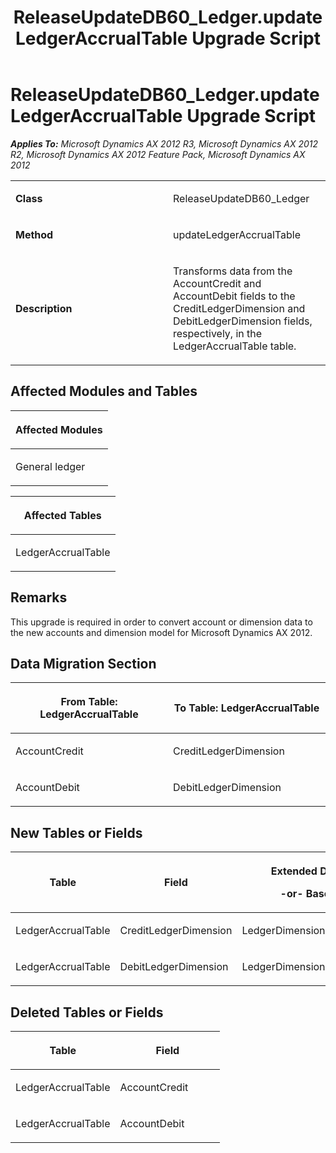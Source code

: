 ﻿---
title: ReleaseUpdateDB60_Ledger.updateLedgerAccrualTable Upgrade Script
TOCTitle: ReleaseUpdateDB60_Ledger.updateLedgerAccrualTable Upgrade Script
ms:assetid: feab15df-5b65-f790-ba8d-39b1e9ee74dd
ms:mtpsurl: https://msdn.microsoft.com/en-us/library/JJ720194(v=AX.60)
ms:contentKeyID: 49712499
ms.date: 05/18/2015
mtps_version: v=AX.60
---

# ReleaseUpdateDB60\_Ledger.updateLedgerAccrualTable Upgrade Script 


_**Applies To:** Microsoft Dynamics AX 2012 R3, Microsoft Dynamics AX 2012 R2, Microsoft Dynamics AX 2012 Feature Pack, Microsoft Dynamics AX 2012_

<table>
<colgroup>
<col style="width: 50%" />
<col style="width: 50%" />
</colgroup>
<tbody>
<tr class="odd">
<td><p><strong>Class</strong></p></td>
<td><p>ReleaseUpdateDB60_Ledger</p></td>
</tr>
<tr class="even">
<td><p><strong>Method</strong></p></td>
<td><p>updateLedgerAccrualTable</p></td>
</tr>
<tr class="odd">
<td><p><strong>Description</strong></p></td>
<td><p>Transforms data from the AccountCredit and AccountDebit fields to the CreditLedgerDimension and DebitLedgerDimension fields, respectively, in the LedgerAccrualTable table.</p></td>
</tr>
</tbody>
</table>


## Affected Modules and Tables

<table>
<colgroup>
<col style="width: 100%" />
</colgroup>
<thead>
<tr class="header">
<th><p>Affected Modules</p></th>
</tr>
</thead>
<tbody>
<tr class="odd">
<td><p>General ledger</p></td>
</tr>
</tbody>
</table>


<table>
<colgroup>
<col style="width: 100%" />
</colgroup>
<thead>
<tr class="header">
<th><p>Affected Tables</p></th>
</tr>
</thead>
<tbody>
<tr class="odd">
<td><p>LedgerAccrualTable</p></td>
</tr>
</tbody>
</table>


## Remarks

This upgrade is required in order to convert account or dimension data to the new accounts and dimension model for Microsoft Dynamics AX 2012.

## Data Migration Section

<table>
<colgroup>
<col style="width: 50%" />
<col style="width: 50%" />
</colgroup>
<thead>
<tr class="header">
<th><p>From Table: LedgerAccrualTable</p></th>
<th><p>To Table: LedgerAccrualTable</p></th>
</tr>
</thead>
<tbody>
<tr class="odd">
<td><p>AccountCredit</p></td>
<td><p>CreditLedgerDimension</p></td>
</tr>
<tr class="even">
<td><p>AccountDebit</p></td>
<td><p>DebitLedgerDimension</p></td>
</tr>
</tbody>
</table>


## New Tables or Fields

<table>
<colgroup>
<col style="width: 33%" />
<col style="width: 33%" />
<col style="width: 33%" />
</colgroup>
<thead>
<tr class="header">
<th><p>Table</p></th>
<th><p>Field</p></th>
<th><p>Extended Data Type</p>
<p>-or- Base Enum</p></th>
</tr>
</thead>
<tbody>
<tr class="odd">
<td><p>LedgerAccrualTable</p></td>
<td><p>CreditLedgerDimension</p></td>
<td><p>LedgerDimensionDefaultAccount</p></td>
</tr>
<tr class="even">
<td><p>LedgerAccrualTable</p></td>
<td><p>DebitLedgerDimension</p></td>
<td><p>LedgerDimensionDefaultAccount</p></td>
</tr>
</tbody>
</table>


## Deleted Tables or Fields

<table>
<colgroup>
<col style="width: 50%" />
<col style="width: 50%" />
</colgroup>
<thead>
<tr class="header">
<th><p>Table</p></th>
<th><p>Field</p></th>
</tr>
</thead>
<tbody>
<tr class="odd">
<td><p>LedgerAccrualTable</p></td>
<td><p>AccountCredit</p></td>
</tr>
<tr class="even">
<td><p>LedgerAccrualTable</p></td>
<td><p>AccountDebit</p></td>
</tr>
</tbody>
</table>

  


